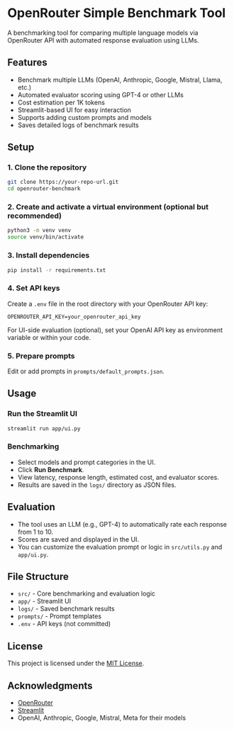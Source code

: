 # OpenRouter Simple Benchmark Tool

A benchmarking tool for comparing multiple language models via OpenRouter API with automated response evaluation using LLMs.

## Features

- Benchmark multiple LLMs (OpenAI, Anthropic, Google, Mistral, Llama, etc.)
- Automated evaluator scoring using GPT-4 or other LLMs
- Cost estimation per 1K tokens
- Streamlit-based UI for easy interaction
- Supports adding custom prompts and models
- Saves detailed logs of benchmark results

## Setup

### 1. Clone the repository

```bash
git clone https://your-repo-url.git
cd openrouter-benchmark
```

### 2. Create and activate a virtual environment (optional but recommended)

```bash
python3 -m venv venv
source venv/bin/activate
```

### 3. Install dependencies

```bash
pip install -r requirements.txt
```

### 4. Set API keys

Create a `.env` file in the root directory with your OpenRouter API key:

```
OPENROUTER_API_KEY=your_openrouter_api_key
```

For UI-side evaluation (optional), set your OpenAI API key as environment variable or within your code.

### 5. Prepare prompts

Edit or add prompts in `prompts/default_prompts.json`.

## Usage

### Run the Streamlit UI

```bash
streamlit run app/ui.py
```

### Benchmarking

- Select models and prompt categories in the UI.
- Click **Run Benchmark**.
- View latency, response length, estimated cost, and evaluator scores.
- Results are saved in the `logs/` directory as JSON files.

## Evaluation

- The tool uses an LLM (e.g., GPT-4) to automatically rate each response from 1 to 10.
- Scores are saved and displayed in the UI.
- You can customize the evaluation prompt or logic in `src/utils.py` and `app/ui.py`.

## File Structure

- `src/` - Core benchmarking and evaluation logic
- `app/` - Streamlit UI
- `logs/` - Saved benchmark results
- `prompts/` - Prompt templates
- `.env` - API keys (not committed)

## License

This project is licensed under the [MIT License](LICENSE).

## Acknowledgments

- [OpenRouter](https://openrouter.ai)
- [Streamlit](https://streamlit.io)
- OpenAI, Anthropic, Google, Mistral, Meta for their models